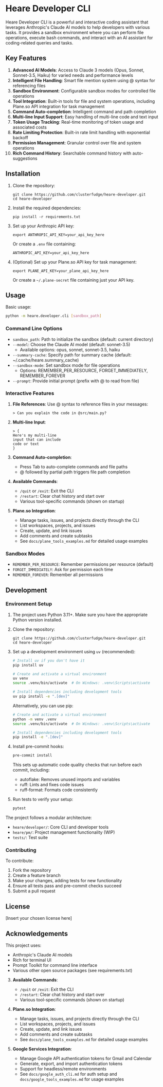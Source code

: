 # Heare Developer CLI

Heare Developer CLI is a powerful and interactive coding assistant that leverages Anthropic's Claude AI models to help developers with various tasks. It provides a sandbox environment where you can perform file operations, execute bash commands, and interact with an AI assistant for coding-related queries and tasks.

## Key Features

1. **Advanced AI Models**: Access to Claude 3 models (Opus, Sonnet, Sonnet-3.5, Haiku) for varied needs and performance levels
2. **Intelligent File Handling**: Smart file mention system using @ syntax for referencing files
3. **Sandbox Environment**: Configurable sandbox modes for controlled file operations
4. **Tool Integration**: Built-in tools for file and system operations, including Plane.so API integration for task management
5. **Command Auto-completion**: Intelligent command and path completion
6. **Multi-line Input Support**: Easy handling of multi-line code and text input
7. **Token Usage Tracking**: Real-time monitoring of token usage and associated costs
8. **Rate Limiting Protection**: Built-in rate limit handling with exponential backoff
9. **Permission Management**: Granular control over file and system operations
10. **Rich Command History**: Searchable command history with auto-suggestions

## Installation

1. Clone the repository:
   ```
   git clone https://github.com/clusterfudge/heare-developer.git
   cd heare-developer
   ```

2. Install the required dependencies:
   ```
   pip install -r requirements.txt
   ```

3. Set up your Anthropic API key:
   ```
   export ANTHROPIC_API_KEY=your_api_key_here
   ```
   Or create a `.env` file containing:
   ```
   ANTHROPIC_API_KEY=your_api_key_here
   ```

4. (Optional) Set up your Plane.so API key for task management:
   ```
   export PLANE_API_KEY=your_plane_api_key_here
   ```
   Or create a `~/.plane-secret` file containing just your API key.

## Usage

Basic usage:
```bash
python -m heare.developer.cli [sandbox_path]
```

### Command Line Options

- `sandbox_path`: Path to initialize the sandbox (default: current directory)
- `--model`: Choose the Claude AI model (default: sonnet-3.5)
  - Available options: opus, sonnet, sonnet-3.5, haiku
- `--summary-cache`: Specify path for summary cache (default: ~/.cache/heare.summary_cache)
- `--sandbox-mode`: Set sandbox mode for file operations
  - Options: REMEMBER_PER_RESOURCE, FORGET_IMMEDIATELY, REMEMBER_FOREVER
- `--prompt`: Provide initial prompt (prefix with @ to read from file)

### Interactive Features

1. **File References**:
   Use @ syntax to reference files in your messages:
   ```
   > Can you explain the code in @src/main.py?
   ```

2. **Multi-line Input**:
   ```
   > {
   Here's my multi-line
   input that can include
   code or text
   }
   ```

3. **Command Auto-completion**:
   - Press Tab to auto-complete commands and file paths
   - @ followed by partial path triggers file path completion

4. **Available Commands**:
   - `/quit` or `/exit`: Exit the CLI
   - `/restart`: Clear chat history and start over
   - Various tool-specific commands (shown on startup)

5. **Plane.so Integration**:
   - Manage tasks, issues, and projects directly through the CLI
   - List workspaces, projects, and issues
   - Create, update, and link issues
   - Add comments and create subtasks
   - See `docs/plane_tools_examples.md` for detailed usage examples

### Sandbox Modes

- `REMEMBER_PER_RESOURCE`: Remember permissions per resource (default)
- `FORGET_IMMEDIATELY`: Ask for permission each time
- `REMEMBER_FOREVER`: Remember all permissions

## Development

### Environment Setup

1. The project uses Python 3.11+. Make sure you have the appropriate Python version installed.

2. Clone the repository:
   ```
   git clone https://github.com/clusterfudge/heare-developer.git
   cd heare-developer
   ```

3. Set up a development environment using `uv` (recommended):
   ```bash
   # Install uv if you don't have it
   pip install uv

   # Create and activate a virtual environment
   uv venv
   source .venv/bin/activate  # On Windows: .venv\Scripts\activate
   
   # Install dependencies including development tools
   uv pip install -e ".[dev]"
   ```

   Alternatively, you can use pip:
   ```bash
   # Create and activate a virtual environment
   python -m venv .venv
   source .venv/bin/activate  # On Windows: .venv\Scripts\activate
   
   # Install dependencies including development tools
   pip install -e ".[dev]"
   ```

4. Install pre-commit hooks:
   ```bash
   pre-commit install
   ```
   
   This sets up automatic code quality checks that run before each commit, including:
   - autoflake: Removes unused imports and variables
   - ruff: Lints and fixes code issues
   - ruff-format: Formats code consistently

5. Run tests to verify your setup:
   ```bash
   pytest
   ```

The project follows a modular architecture:

- `heare/developer/`: Core CLI and developer tools
- `heare/pm/`: Project management functionality (WIP)
- `tests/`: Test suite

### Contributing

To contribute:

1. Fork the repository
2. Create a feature branch
3. Make your changes, adding tests for new functionality
4. Ensure all tests pass and pre-commit checks succeed
5. Submit a pull request

## License

[Insert your chosen license here]

## Acknowledgements

This project uses:
- Anthropic's Claude AI models
- Rich for terminal UI
- Prompt Toolkit for command line interface
- Various other open source packages (see requirements.txt)
3. **Available Commands**:
   - `/quit` or `/exit`: Exit the CLI
   - `/restart`: Clear chat history and start over
   - Various tool-specific commands (shown on startup)

4. **Plane.so Integration**:
   - Manage tasks, issues, and projects directly through the CLI
   - List workspaces, projects, and issues
   - Create, update, and link issues
   - Add comments and create subtasks
   - See `docs/plane_tools_examples.md` for detailed usage examples

5. **Google Services Integration**:
   - Manage Google API authentication tokens for Gmail and Calendar
   - Generate, export, and import authentication tokens
   - Support for headless/remote environments
   - See `docs/google_auth_cli.md` for auth setup and `docs/google_tools_examples.md` for usage examples
